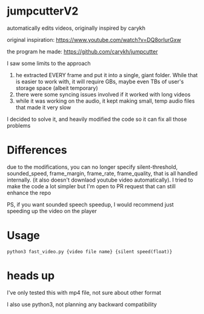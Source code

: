 # jumpcutterV2
automatically edits videos, originally inspired by carykh

original inspiration: https://www.youtube.com/watch?v=DQ8orIurGxw

the program he made: https://github.com/carykh/jumpcutter

I saw some limits to the approach
1. he extracted EVERY frame and put it into a single, giant folder. While that is easier to work with, it will require GBs, maybe even TBs of user's storage space (albeit temporary)
2. there were some syncing issues involved if it worked with long videos
3. while it was working on the audio, it kept making small, temp audio files that made it very slow

I decided to solve it, and heavily modified the code so it can fix all those problems

# Differences
due to the modifications, you can no longer specify silent-threshold, sounded_speed, frame_margin, frame_rate, frame_quality, that is all handled internally. (it also doesn't downlaod youtube video automatically). I tried to make the code a lot simpler but I'm open to PR request that can still enhance the repo

PS, if you want sounded speech speedup, I would recommend just speeding up the video on the player

# Usage
`python3 fast_video.py {video file name} {silent speed(float)}`

# heads up
I've only tested this with mp4 file, not sure about other format

I also use python3, not planning any backward compatibility
